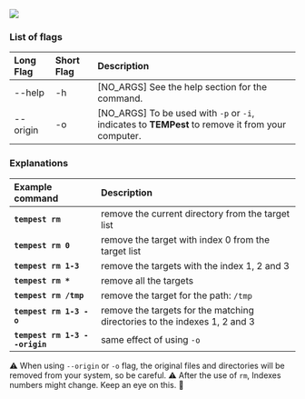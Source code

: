 
<a href="https://asciinema.org/a/173451" target="_blank"><img src="https://asciinema.org/a/173451.png" /></a>

### [](#head-rm-1)List of flags

| Long Flag       | Short Flag  | Description                                                                                              |
|:----------------|:------------|:---------------------------------------------------------------------------------------------------------|
| \-\-help        | -h          | [NO_ARGS] See the help section for the command.                                                          |
| \-\-origin      | -o          | [NO_ARGS] To be used with ``-p`` or ``-i``, indicates to **TEMPest** to remove it from your computer.    |


### [](#head-rm-2)Explanations

| Example command                      | Description                                                                                       |
|:-------------------------------------|:--------------------------------------------------------------------------------------------------|
| **``tempest rm``**                   | remove the current directory from the target list                                                 |
| **``tempest rm 0``**                 | remove the target with index 0 from the target list                                               |
| **``tempest rm 1-3``**               | remove the targets with the index 1, 2 and 3                                                      |
| **``tempest rm *``**                 | remove all the targets                                                                            |
| **``tempest rm /tmp``**              | remove the target for the path: ``/tmp``                                                          |
| **``tempest rm 1-3 -o``**            | remove the targets for the matching directories to the indexes 1, 2 and 3                         |
| **``tempest rm 1-3 --origin``**      | same effect of using ``-o``                                                                       |


:warning: When using ``--origin`` or ``-o`` flag, the original files and directories will be removed from your system, so be careful.
:warning: After the use of ``rm``, Indexes numbers might change. Keep an eye on this. :eyes:
